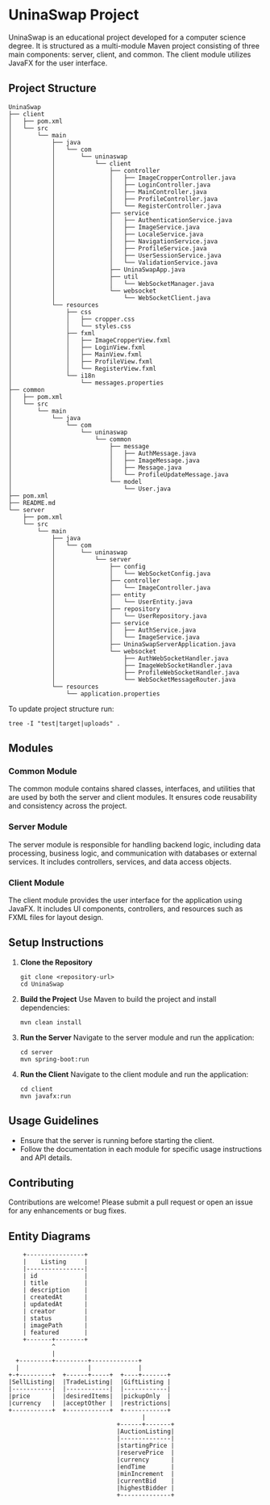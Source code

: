# UninaSwap Project

UninaSwap is an educational project developed for a computer science degree. It is structured as a multi-module Maven project consisting of three main components: server, client, and common. The client module utilizes JavaFX for the user interface.

## Project Structure

```
UninaSwap
├── client
│   ├── pom.xml
│   └── src
│       └── main
│           ├── java
│           │   └── com
│           │       └── uninaswap
│           │           └── client
│           │               ├── controller
│           │               │   ├── ImageCropperController.java
│           │               │   ├── LoginController.java
│           │               │   ├── MainController.java
│           │               │   ├── ProfileController.java
│           │               │   └── RegisterController.java
│           │               ├── service
│           │               │   ├── AuthenticationService.java
│           │               │   ├── ImageService.java
│           │               │   ├── LocaleService.java
│           │               │   ├── NavigationService.java
│           │               │   ├── ProfileService.java
│           │               │   ├── UserSessionService.java
│           │               │   └── ValidationService.java
│           │               ├── UninaSwapApp.java
│           │               ├── util
│           │               │   └── WebSocketManager.java
│           │               └── websocket
│           │                   └── WebSocketClient.java
│           └── resources
│               ├── css
│               │   ├── cropper.css
│               │   └── styles.css
│               ├── fxml
│               │   ├── ImageCropperView.fxml
│               │   ├── LoginView.fxml
│               │   ├── MainView.fxml
│               │   ├── ProfileView.fxml
│               │   └── RegisterView.fxml
│               └── i18n
│                   └── messages.properties
├── common
│   ├── pom.xml
│   └── src
│       └── main
│           └── java
│               └── com
│                   └── uninaswap
│                       └── common
│                           ├── message
│                           │   ├── AuthMessage.java
│                           │   ├── ImageMessage.java
│                           │   ├── Message.java
│                           │   └── ProfileUpdateMessage.java
│                           └── model
│                               └── User.java
├── pom.xml
├── README.md
└── server
    ├── pom.xml
    └── src
        └── main
            ├── java
            │   └── com
            │       └── uninaswap
            │           └── server
            │               ├── config
            │               │   └── WebSocketConfig.java
            │               ├── controller
            │               │   └── ImageController.java
            │               ├── entity
            │               │   └── UserEntity.java
            │               ├── repository
            │               │   └── UserRepository.java
            │               ├── service
            │               │   ├── AuthService.java
            │               │   └── ImageService.java
            │               ├── UninaSwapServerApplication.java
            │               └── websocket
            │                   ├── AuthWebSocketHandler.java
            │                   ├── ImageWebSocketHandler.java
            │                   ├── ProfileWebSocketHandler.java
            │                   └── WebSocketMessageRouter.java
            └── resources
                └── application.properties
```
To update project structure run:
```
tree -I "test|target|uploads" .
```
## Modules

### Common Module
The common module contains shared classes, interfaces, and utilities that are used by both the server and client modules. It ensures code reusability and consistency across the project.

### Server Module
The server module is responsible for handling backend logic, including data processing, business logic, and communication with databases or external services. It includes controllers, services, and data access objects.

### Client Module
The client module provides the user interface for the application using JavaFX. It includes UI components, controllers, and resources such as FXML files for layout design.

## Setup Instructions

1. **Clone the Repository**
   ```
   git clone <repository-url>
   cd UninaSwap
   ```

2. **Build the Project**
   Use Maven to build the project and install dependencies:
   ```
   mvn clean install
   ```

3. **Run the Server**
   Navigate to the server module and run the application:
   ```
   cd server
   mvn spring-boot:run
   ```

4. **Run the Client**
   Navigate to the client module and run the application:
   ```
   cd client
   mvn javafx:run
   ```

## Usage Guidelines

- Ensure that the server is running before starting the client.
- Follow the documentation in each module for specific usage instructions and API details.

## Contributing

Contributions are welcome! Please submit a pull request or open an issue for any enhancements or bug fixes.



## Entity Diagrams

```
    +----------------+
    |    Listing     |
    |----------------|
    | id             |
    | title          |
    | description    |
    | createdAt      |
    | updatedAt      |
    | creator        |
    | status         |
    | imagePath      |
    | featured       |
    +-------+--------+
            ^
            |
  +---------+---------+-------------+
  |                   |             |
+-+---------+  +------+-----+  +----+-------+
|SellListing|  |TradeListing|  |GiftListing |
|-----------|  |------------|  |------------|
|price      |  |desiredItems|  |pickupOnly  |
|currency   |  |acceptOther |  |restrictions|
+-----------+  +------------+  +------------+
                                     |
                              +------+-------+
                              |AuctionListing|
                              |--------------|
                              |startingPrice |
                              |reservePrice  |
                              |currency      |
                              |endTime       |
                              |minIncrement  |
                              |currentBid    |
                              |highestBidder |
                              +--------------+
```